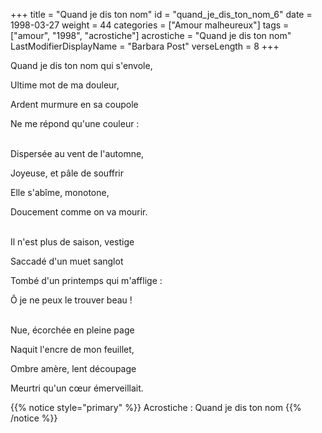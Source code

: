 +++
title = "Quand je dis ton nom"
id = "quand_je_dis_ton_nom_6"
date = 1998-03-27
weight = 44
categories = ["Amour malheureux"]
tags = ["amour", "1998", "acrostiche"]
acrostiche = "Quand je dis ton nom"
LastModifierDisplayName = "Barbara Post"
verseLength = 8
+++

Quand je dis ton nom qui s'envole,

Ultime mot de ma douleur,

Ardent murmure en sa coupole

Ne me répond qu'une couleur :

 \
Dispersée au vent de l'automne,

Joyeuse, et pâle de souffrir

Elle s'abîme, monotone,

Doucement comme on va mourir.

 \
Il n'est plus de saison, vestige

Saccadé d'un muet sanglot

Tombé d'un printemps qui m'afflige :

Ô je ne peux le trouver beau !

 \
Nue, écorchée en pleine page

Naquit l'encre de mon feuillet,

Ombre amère, lent découpage

Meurtri qu'un cœur émerveillait.

{{% notice style="primary" %}}
Acrostiche : Quand je dis ton nom
{{% /notice %}}
